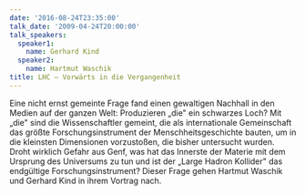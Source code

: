 ```yaml
---
date: '2016-08-24T23:35:00'
talk_date: '2009-04-24T20:00:00'
talk_speakers:
  speaker1:
    name: Gerhard Kind
  speaker2:
    name: Hartmut Waschik
title: LHC – Vorwärts in die Vergangenheit
---
```

Eine nicht ernst gemeinte Frage fand einen gewaltigen Nachhall in den Medien auf der ganzen Welt: Produzieren „die" ein schwarzes Loch?
Mit „die" sind die Wissenschaftler gemeint, die als internationale Gemeinschaft das größte Forschungsinstrument der Menschheitsgeschichte bauten, um in die kleinsten Dimensionen vorzustoßen, die bisher untersucht wurden. Droht wirklich Gefahr aus Genf, was hat das Innerste der Materie mit dem Ursprung des Universums zu tun und ist der „Large Hadron Kollider" das endgültige Forschungsinstrument?
Dieser Frage gehen Hartmut Waschik und Gerhard Kind in ihrem Vortrag nach.